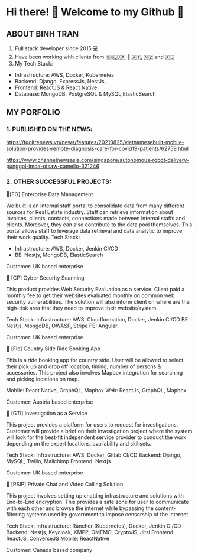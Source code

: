 # Hi there! :wave: Welcome to my Github :wave:	

## ABOUT BINH TRAN

1. Full stack developer since 2015 💻
2. Have been working with clients from 🇸🇬,:ukraine:,:england:,:austria:, 🇳🇿 and 🇦🇺
3. My Tech Stack: 
- Infrastructure: AWS, Docker, Kubernetes 
- Backend: Django, ExpressJs, NestJs, 
- Frontend: ReactJS & React Native 
- Database: MongoDB, PostgreSQL & MySQL,ElasticSearch


## MY PORFOLIO

### 1. PUBLISHED ON THE NEWS:

https://tuoitrenews.vn/news/features/20210825/vietnamesebuilt-mobile-solution-provides-remote-diagnosis-care-for-covid19-patients/62759.html

https://www.channelnewsasia.com/singapore/autonomous-robot-delivery-punggol-imda-otsaw-camello-321246

### 2. OTHER SUCCESSFUL PROJECTS:

:small_blue_diamond:[FG] Enterprise Data Management

We built is an internal staff portal to consolidate data from many different sources for Real Estate industry. Staff can retrieve information about invoices, clients, contacts, connections made between internal staffs and clients. Moreover, they can also contribute to the data pool themselves. This portal allows staff to leverage data retrieval and data analytic to improve their work quality.
Tech Stack:
- Infrastructure: AWS, Docker, Jenkin CI/CD
- BE: Nestjs, MongoDB, ElasticSearch

Customer: UK based enterprise

:small_blue_diamond: [CP] Cyber Security Scanning

This product provides Web Security Evaluation as a service. Client paid a monthly fee to get their websites evaluated monthly on common web security vulnerabilities. The solution will also inform client on where are the high-risk area that they need to improve their website/system.

Tech Stack:
Infrastructure: AWS, Cloudformation, Docker, Jenkin CI/CD
BE: Nestjs, MongoDB, OWASP, Stripe
FE: Angular

Customer: UK based enterprise

:small_blue_diamond: [Fle] Country Side Ride Booking App

This is a ride booking app for country side. User will be allowed to select their pick up and drop off location, timing, number of persons & accessories. This project also involves Mapbox integration for searching and picking locations on map.

Mobile: React Native, GraphQL, Mapbox
Web: ReactJs, GraphQL, Mapbox

Customer: Austria based enterprise

:small_blue_diamond: [GTI] Investigation as a Service

This project provides a platform for users to request for investigations. Customer will provide a brief on their investigation project where the system will look for the best-fit independent service provider to conduct the work depending on the expert locations, availability and skillsets.

Tech Stack:
Infrastructure: AWS, Docker, Gitlab CI/CD
Backend: Django, MySQL, Twilio, Mailchimp
Frontend: Nextjs

Customer: UK based enterprise

:small_blue_diamond: [PSIP] Private Chat and Video Calling Solution

This project involves setting up chatting infrastructure and solutions with End-to-End encryption. This provides a safe zone for user to communicate with each other and browse the internet while bypassing the content-filtering systems used by government to impose censorship of the internet.

Tech Stack:
Infrastructure: Rancher (Kubernetes), Docker, Jenkin CI/CD
Backend: Nestjs, Keycloak, XMPP, OMEMO, CryptoJS, Jitsi
Frontend: ReactJS, ConverseJS
Mobile: ReactNative

Customer: Canada based company
